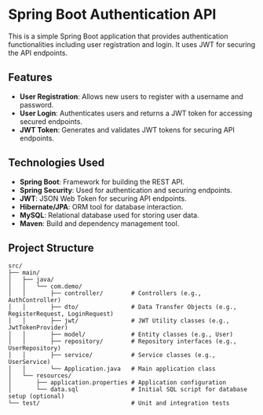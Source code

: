 # Spring Boot Authentication API

This is a simple Spring Boot application that provides authentication functionalities including user registration and login. It uses JWT for securing the API endpoints.

## Features

- **User Registration**: Allows new users to register with a username and password.
- **User Login**: Authenticates users and returns a JWT token for accessing secured endpoints.
- **JWT Token**: Generates and validates JWT tokens for securing API endpoints.

## Technologies Used

- **Spring Boot**: Framework for building the REST API.
- **Spring Security**: Used for authentication and securing endpoints.
- **JWT**: JSON Web Token for securing API endpoints.
- **Hibernate/JPA**: ORM tool for database interaction.
- **MySQL**: Relational database used for storing user data.
- **Maven**: Build and dependency management tool.

## Project Structure

```plaintext
src/
├── main/
│   ├── java/
│   │   └── com.demo/
│   │       ├── controller/        # Controllers (e.g., AuthController)
│   │       ├── dto/               # Data Transfer Objects (e.g., RegisterRequest, LoginRequest)
│   │       ├── jwt/               # JWT Utility classes (e.g., JwtTokenProvider)
│   │       ├── model/             # Entity classes (e.g., User)
│   │       ├── repository/        # Repository interfaces (e.g., UserRepository)
│   │       ├── service/           # Service classes (e.g., UserService)
│   │       └── Application.java   # Main application class
│   └── resources/
│       ├── application.properties # Application configuration
│       └── data.sql               # Initial SQL script for database setup (optional)
└── test/                          # Unit and integration tests
